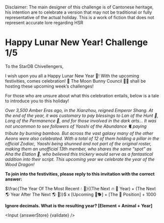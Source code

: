 ﻿<script>
    export let answerStore;
    export let validate;

    import Input from "$lib/Input.svelte";
</script>

<div class="markdown">

Disclaimer: The main designer of this challenge is of Cantonese heritage, his intention are to celebrate a version that may not be traditional or fully representative of the actual holiday. This is a work of fiction that does not represent accurate lore regarding HSR

# Happy Lunar New Year! Challenge 1/5

To the StarDB Chivellengers,

I wish upon you all a Happy Lunar New Year 🧧! With the upcoming festivities, comes celebration! 🎉 The Moon Bunny Council 🌙🐇 shall be hosting these upcoming week’s challenges!

For those who are unsure about what this celebration entails, below is a tale to introduce you to this holiday!

_Over 3,500 Amber Eras ago, in the Xianzhou, reigned Emperor Shang. At the end of the year, it was customary to pay blessings to Lan of the Hunt 🐏, Long of the Permanence 🐉, and for those involved in the dark arts… It was not uncommon to see followers of Yaoshi of the Abundance 🐈‍ paying tribute by burning bamboo. But across the vast galaxy many of the other Aeons were also celebrated. With a total of 12 of them holding a pillar in the official Zodiac, Yaoshi being shunned and not part of the original roster, making them an unofficial 13th member, who shares the same “spot” as Aha the Elation 🐇, who believed this trickery would serve as a fantastical addition into their script. This upcoming year we celebrate the year of the Wood Dragon!_

**To join into the festivities, please reply to this invitation with the correct answer:**

$\frac{The Year Of The Most Recent 💧 🐀}{(The Next 🔥 🐍 Year) + (The Next 🌎 Year After The Next 🌎 🐓)}$ x [Upcoming 🤘🐕] + [The 🐅 Position] + 1000

**Ignore decimals. What is the resulting year? [Element + Animal + Year]**

</div>

<Input {answerStore} {validate} />

